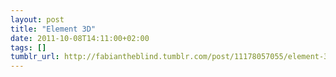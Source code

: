 ```yaml
---
layout: post
title: "Element 3D"
date: 2011-10-08T14:11:00+02:00
tags: []
tumblr_url: http://fabiantheblind.tumblr.com/post/11178057055/element-3d
---
```

